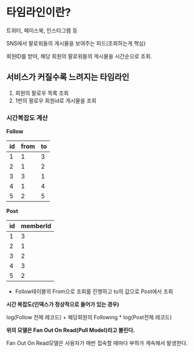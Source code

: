 # 타임라인이란?

트위터, 페이스북, 인스타그램 등

SNS에서 팔로워들의 게시물을 보여주는 피드(조회하는게 핵심)

회원ID를 받아, 해당 회원의 팔로워들의 게시물을 시간순으로 조회.


## 서비스가 커질수록 느려지는 타임라인

1. 회원의 팔로우 목록 조회
2. 1번의 팔로우 회원id로 게시물을 조회

### 시간복잡도 계산

**Follow**

|id|from|to|
|---|---|---|
|1|1|3|
|2|1|2|
|3|3|1|
|4|1|4|
|5|2|5|

**Post**

|id|memberId|
|---|---|
|1|3|
|2|1|
|3|2|
|4|3|
|5|2|

- Follow테이블의 From으로 조회를 진행하고 to의 값으로 Post에서 조회

**시간 복잡도(인덱스가 정상적으로 들어가 있는 경우)**

log(Follow 전체 레코드) + 해당회원의 Following * log(Post전체 레코드)


**위의 모델은 Fan Out On Read(Pull Model)라고 불린다.**

Fan Out On Read모델은 사용자가 매번 접속할 때마다 부하가 계속해서 발생한다.